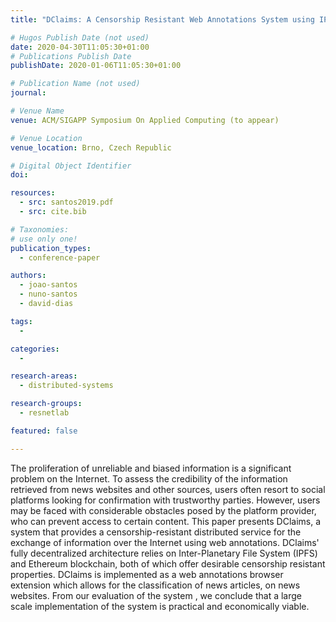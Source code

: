 ```yaml
---
title: "DClaims: A Censorship Resistant Web Annotations System using IPFS and Ethereum"

# Hugos Publish Date (not used)
date: 2020-04-30T11:05:30+01:00
# Publications Publish Date
publishDate: 2020-01-06T11:05:30+01:00

# Publication Name (not used)
journal:

# Venue Name
venue: ACM/SIGAPP Symposium On Applied Computing (to appear)

# Venue Location
venue_location: Brno, Czech Republic

# Digital Object Identifier
doi:

resources:
  - src: santos2019.pdf
  - src: cite.bib

# Taxonomies:
# use only one!
publication_types:
  - conference-paper

authors:
  - joao-santos
  - nuno-santos
  - david-dias

tags:
  -

categories:
  -

research-areas:
  - distributed-systems

research-groups:
  - resnetlab

featured: false

---
```


The proliferation of unreliable and biased information is a significant problem on the Internet. To assess the credibility of the information retrieved from news websites and other sources, users often resort to social platforms looking for confirmation with trustworthy parties. However, users may be faced with considerable obstacles posed by the platform provider, who can prevent access to certain content. This paper presents DClaims, a system that provides a censorship-resistant distributed service for the exchange of information over the Internet using web annotations. DClaims' fully decentralized architecture relies on Inter-Planetary File System (IPFS) and Ethereum blockchain, both of which offer desirable censorship resistant properties. DClaims is implemented as a web annotations browser extension which allows for the classification of news articles, on news websites. From our evaluation of the system , we conclude that a large scale implementation of the system is practical and economically viable.
